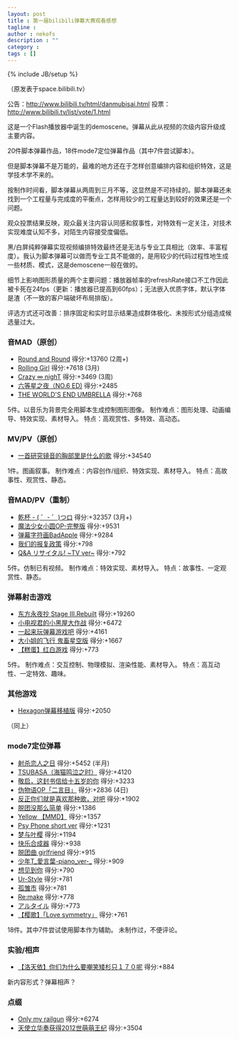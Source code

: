 ```yaml
---
layout: post
title : 第一届bilibili弹幕大赛观看感想
tagline : 
author : nekofs
description : ""
category : 
tags : []
---
```

{% include JB/setup %}

（原发表于space.bilibili.tv）

公告：http://www.bilibili.tv/html/danmubisai.html
投票：http://www.bilibili.tv/list/vote/1.html

这是一个Flash播放器中诞生的demoscene。弹幕从此从视频的次级内容升级成主要内容。

20件脚本弹幕作品，18件mode7定位弹幕作品（其中7件尝试脚本）。

但是脚本弹幕不是万能的，最难的地方还在于怎样创意编排内容和组织特效，这是学技术学不来的。

按制作时间看，脚本弹幕从两周到三月不等，这显然是不可持续的。脚本弹幕还未找到一个工程量与完成度的平衡点，怎样用较少的工程量达到较好的效果还是一个问题。

观众投票结果反映，观众最关注内容认同感和叙事性，对特效有一定关注，对技术实现难度认知不多，对陌生内容接受度偏低。

黑/白屏纯粹弹幕实现视频编排特效最终还是无法与专业工具相比（效率、丰富程度）。我认为脚本弹幕可以做而专业工具不能做的，是用较少的代码过程性地生成一些材质、模式，这是demoscene一般在做的。

细节上影响图形质量的两个主要问题：播放器帧率的refreshRate接口不工作因此被卡死在24fps（更新：播放器已提高到60fps）；无法嵌入优质字体，默认字体是渣（不一致的客户端破坏布局排版）。

评选方式还可改善：排序固定和实时显示结果造成群体极化、未按形式分组造成候选量过大。

### 音MAD（原创）

* [Round and Round](http://www.bilibili.tv/video/av410205/) 得分:+13760  (2周+)
* [Rolling Girl](http://www.bilibili.tv/video/av379138/) 得分:+7618  (3月)
* [Crazy ∞ nighT](http://www.bilibili.tv/video/av392859/) 得分:+3469  (3周)
* [六等星之夜（NO.6 ED)](http://www.bilibili.tv/video/av394678/) 得分:+2485 
* [THE WORLD'S END UMBRELLA](http://www.bilibili.tv/video/av409098/) 得分:+768 

5件。以音乐为背景完全用脚本生成控制图形图像。
制作难点：图形处理、动画编导、特效实现、素材导入。
特点：高观赏性、多特效、高动态。

### MV/PV（原创）

* [一首研究镜音的胸部里是什么的歌](http://www.bilibili.tv/video/av411036/) 得分:+34540 

1件。图画叙事。
制作难点：内容创作/组织、特效实现、素材导入。
特点：高故事性、观赏性、静态。

### 音MAD/PV（重制）

* [乾杯 - ( ゜- ゜)つロ](http://www.bilibili.tv/video/av411358/) 得分:+32357  (3月+)
* [魔法少女小圆OP-完整版](http://www.bilibili.tv/video/av409835/) 得分:+9531 
* [弹幕字符画BadApple](http://www.bilibili.tv/video/av383598/) 得分:+9284 
* [我们的报复政策](http://www.bilibili.tv/video/av397395/) 得分:+798 
* [Q&A リサイタル! ~TV ver~](http://www.bilibili.tv/video/av399127/) 得分:+792 

5件。仿制已有视频。
制作难点：特效实现、素材导入。
特点：故事性、一定观赏性、静态。

### 弹幕射击游戏

* [东方永夜抄 Stage III.Rebuilt](http://www.bilibili.tv/video/av393926/) 得分:+19260 
* [小电视君的小黑屋大作战](http://www.bilibili.tv/video/av410448/) 得分:+6472 
* [一起来玩弹幕游戏吧](http://www.bilibili.tv/video/av397565/) 得分:+4161 
* [大小姐的飞行 鬼畜星空版](http://www.bilibili.tv/video/av412604/) 得分:+1667 
* [【糕蛋】红白游戏](http://www.bilibili.tv/video/av409229/) 得分:+773 

5件。
制作难点：交互控制、物理模拟、渲染性能、素材导入。
特点：高互动性、一定特效、趣味。

### 其他游戏

* [Hexagon弹幕移植版](http://www.bilibili.tv/video/av412614/) 得分:+2050 

（同上）

### mode7定位弹幕

* [射杀恋人之日](http://www.bilibili.tv/video/av392083/) 得分:+5452  (半月)
* [TSUBASA（海猫鸣泣之时）](http://www.bilibili.tv/video/av393948/) 得分:+4120 
* [敬启，这封书信给十五岁的你](http://www.bilibili.tv/video/av398861/) 得分:+3233 
* [伪物语OP「二言目」](http://www.bilibili.tv/video/av379446/) 得分:+2836  (4日)
* [反正你们就是喜欢那种歌，对吧](http://www.bilibili.tv/video/av397716/) 得分:+1902 
* [脱团没那么简单](http://www.bilibili.tv/video/av396694/) 得分:+1386 
* [Yellow 【MMD】](http://www.bilibili.tv/video/av393132/) 得分:+1357 
* [Psy Phone short ver](http://www.bilibili.tv/video/av402034/) 得分:+1231 
* [梦与叶樱](http://www.bilibili.tv/video/av411230/) 得分:+1194 
* [快乐合成器](http://www.bilibili.tv/video/av406862/) 得分:+938 
* [脱团曲 girlfriend](http://www.bilibili.tv/video/av395440/) 得分:+915 
* [少年T\_愛言葉-piano_ver-\_](http://www.bilibili.tv/video/av411335/) 得分:+909 
* [想见到你](http://www.bilibili.tv/video/av403774/) 得分:+790 
* [Ur-Style](http://www.bilibili.tv/video/av395714/) 得分:+781 
* [孤雏市](http://www.bilibili.tv/video/av393047/) 得分:+781 
* [Re:make](http://www.bilibili.tv/video/av395452/) 得分:+778 
* [アルタイル](http://www.bilibili.tv/video/av410019/) 得分:+773 
* [【樱歌】「Love symmetry」](http://www.bilibili.tv/video/av386221/) 得分:+761 

18件。其中7件尝试使用脚本作为辅助。
未制作过，不便评论。

### 实验/相声

* [【洛天依】你们为什么要嘲笑矮杉只１７０呢](http://www.bilibili.tv/video/av395113/) 得分:+884 

新内容形式？弹幕相声？

### 点缀

* [Only my railgun](http://www.bilibili.tv/video/av408152/) 得分:+6274 
* [天使立华奏获得2012世萌萌王纪](http://www.bilibili.tv/video/av391780/) 得分:+3504 
